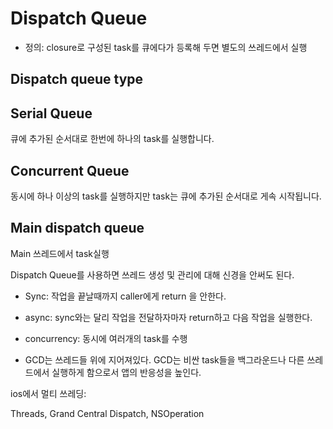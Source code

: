 Dispatch Queue
===

* 정의: closure로 구성된 task를 큐에다가 등록해 두면 별도의 쓰레드에서 실행

Dispatch queue type
---

Serial Queue
---
큐에 추가된 순서대로 한번에 하나의 task를 실행합니다.

Concurrent Queue
---

동시에 하나 이상의 task를 실행하지만 task는 큐에 추가된 순서대로 게속 시작됩니다.

 Main dispatch queue
 ---
 Main 쓰레드에서 task실행


 Dispatch Queue를 사용하면 쓰레드 생성 및 관리에 대해 신경을 안써도 된다. 


* Sync: 작업을 끝날때까지 caller에게 return 을 안한다.  

* async: sync와는 달리 작업을 전달하자마자 return하고 다음 작업을 실행한다.

* concurrency: 동시에 여러개의 task를 수행

* GCD는 쓰레드들 위에 지어져있다. GCD는 비싼 task들을 백그라운드나 다른 쓰레드에서 실행하게 함으로서 앱의 반응성을 높인다.

ios에서 멀티 쓰레딩: 

Threads, Grand Central Dispatch, NSOperation